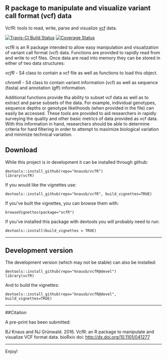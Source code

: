 
## R package to manipulate and visualize variant call format (vcf) data

VcfR: tools to read, write, parse and visualize [vcf](https://github.com/samtools/hts-specs) data.

[![Travis-CI Build Status](https://travis-ci.org/knausb/vcfR.png?branch=master)](https://travis-ci.org/knausb/vcfR)
[![Coverage Status](https://coveralls.io/repos/github/knausb/vcfR/badge.svg?branch=master)](https://coveralls.io/github/knausb/vcfR?branch=master)


vcfR is an R package intended to allow easy manipulation and visualization of variant call format (vcf) data.
Functions are provided to rapidly read from and write to vcf files.
Once data are read into memory they can be stored in either of two data structures:

*vcfR* - S4 class to contain a vcf file as well as functions to load this object.

*chromR* - S4 class to contain variant information (vcf) as well as sequence (fasta) and annotation (gff) information.

Additional functions provide tha ability to subset vcf data as well as to extract and parse subsets of the data.
For example, individual genotypes, sequence depths or genotype likelihoods (when provided in the file) can easily be accessed.
These tools are provided to aid researchers in rapidly surveying the quality and other basic metrics of data provided as vcf data.
With this information in hand, researchers should be able to determine criteria for hard filtering in order to attempt to maximize biological variation and minimize technical variation.

## Download

While this project is in development it can be installed through github:

    devtools::install_github(repo="knausb/vcfR")
    library(vcfR)


If you would like the vignettes use:

    devtools::install_github(repo="knausb/vcfR", build_vignettes=TRUE)


If you've built the vignettes, you can browse them with:

    browseVignettes(package="vcfR")


If you've installed this package with devtools you will probably need to run:

    devtools::install(build_vignettes = TRUE)
    

------

## Development version

The development version (which may not be stable) can also be installed:

    devtools::install_github(repo="knausb/vcfR@devel")
    library(vcfR)


And to build the vignettes:

    devtools::install_github(repo="knausb/vcfR@devel", build_vignettes=TRUE)


------

##Citation

A pre-print has been submitted:

BJ Knaus and NJ Grünwald. 2016. VcfR: an R package to manipulate and visualize VCF format data. bioRxiv doi: http://dx.doi.org/10.1101/041277

------

Enjoy!
